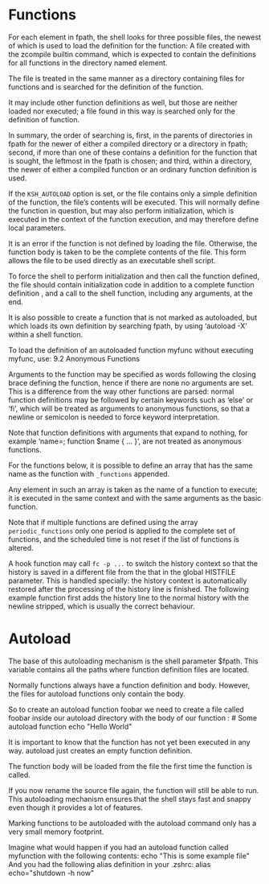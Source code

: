 
Functions
=========

For each element in fpath, the shell looks for three possible files, the newest
of which is used to load the definition for the function: A file created with
the zcompile builtin command, which is expected to contain the definitions for
all functions in the directory named element.

The file is treated in the same manner as a directory containing files for
functions and is searched for the definition of the function.

It may include other function definitions as well, but those are neither loaded
nor executed; a file found in this way is searched only for the definition of
function.

In summary, the order of searching is, first, in the parents of directories in
fpath for the newer of either a compiled directory or a directory in fpath;
second, if more than one of these contains a definition for the function that
is sought, the leftmost in the fpath is chosen; and third, within a directory,
the newer of either a compiled function or an ordinary function definition is
used.

If the `KSH_AUTOLOAD` option is set, or the file contains only a simple
definition of the function, the file’s contents will be executed. This will
normally define the function in question, but may also perform initialization,
which is executed in the context of the function execution, and may therefore
define local parameters.

It is an error if the function is not defined by loading the file. Otherwise,
the function body is taken to be the complete contents of the file. This form
allows the file to be used directly as an executable shell script.

To force the shell to perform initialization and then call the function
defined, the file should contain initialization code in addition to a complete
function definition , and a call to the shell function, including any
arguments, at the end.

It is also possible to create a function that is not marked as autoloaded, but
which loads its own definition by searching fpath, by using ‘autoload -X’
within a shell function.

To load the definition of an autoloaded function myfunc without executing
myfunc, use: 9.2 Anonymous Functions

Arguments to the function may be specified as words following the closing brace
defining the function, hence if there are none no arguments are set. This is a
difference from the way other functions are parsed: normal function definitions
may be followed by certain keywords such as ‘else’ or ‘fi’, which will be
treated as arguments to anonymous functions, so that a newline or semicolon is
needed to force keyword interpretation.

Note that function definitions with arguments that expand to nothing, for
example ‘name=; function $name { ... }’, are not treated as anonymous
functions.

For the functions below, it is possible to define an array that has the same
name as the function with `_functions` appended.

Any element in such an array is taken as the name of a function to execute; it
is executed in the same context and with the same arguments as the basic
function.

Note that if multiple functions are defined using the array `periodic_functions`
only one period is applied to the complete set of functions, and the scheduled
time is not reset if the list of functions is altered.

A hook function may call `fc -p ...` to switch the history context so that the
history is saved in a different file from the that in the global HISTFILE
parameter. This is handled specially: the history context is automatically
restored after the processing of the history line is finished. The following
example function first adds the history line to the normal history with the
newline stripped, which is usually the correct behaviour.

Autoload
========

The base of this autoloading mechanism is the shell parameter $fpath. This
variable contains all the paths where function definition files are located.

Normally functions always have a function definition and body. However, the
files for autoload functions only contain the body.

So to create an autoload function foobar we need to create a file called foobar
inside our autoload directory with the body of our function : # Some autoload
function echo "Hello World"

It is important to know that the function has not yet been executed in any way.
autoload just creates an empty function definition.

The function body will be loaded from the file the first time the function is
called.

If you now rename the source file again, the function will still be able to
run. This autoloading mechanism ensures that the shell stays fast and snappy
even though it provides a lot of features.

Marking functions to be autoloaded with the autoload command only has a very
small memory footprint.

Imagine what would happen if you had an autoload function called myfunction
with the following contents: echo "This is some example file" And you had the
following alias definition in your .zshrc: alias echo="shutdown -h now"

